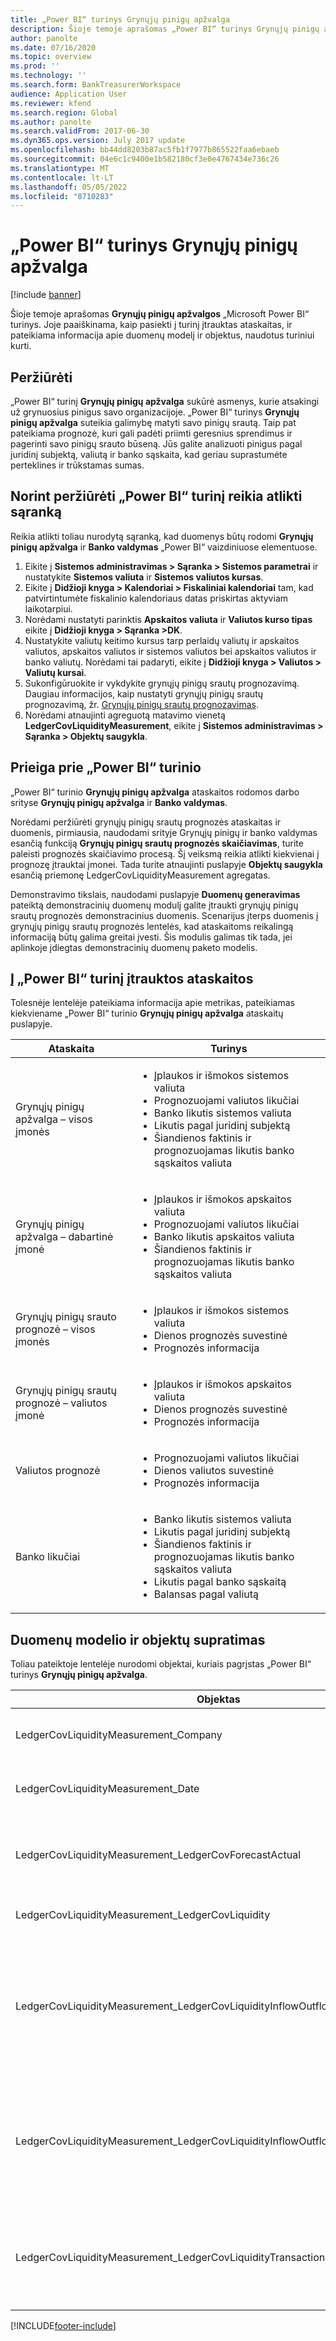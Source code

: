 ```yaml
---
title: „Power BI“ turinys Grynųjų pinigų apžvalga
description: Šioje temoje aprašomas „Power BI“ turinys Grynųjų pinigų apžvalga. Joje paaiškinama, kaip pasiekti į turinį įtrauktas ataskaitas, ir pateikiama informacija apie duomenų modelį ir objektus, naudotus turiniui kurti.
author: panolte
ms.date: 07/16/2020
ms.topic: overview
ms.prod: ''
ms.technology: ''
ms.search.form: BankTreasurerWorkspace
audience: Application User
ms.reviewer: kfend
ms.search.region: Global
ms.author: panolte
ms.search.validFrom: 2017-06-30
ms.dyn365.ops.version: July 2017 update
ms.openlocfilehash: bb44dd8203b87ac5fb1f7977b865522faa6ebaeb
ms.sourcegitcommit: 04e6c1c9400e1b582180cf3e0e4767434e736c26
ms.translationtype: MT
ms.contentlocale: lt-LT
ms.lasthandoff: 05/05/2022
ms.locfileid: "8710283"
---
```

# <a name="cash-overview-power-bi-content"></a>„Power BI“ turinys Grynųjų pinigų apžvalga

[!include [banner](../includes/banner.md)]

Šioje temoje aprašomas **Grynųjų pinigų apžvalgos** „Microsoft Power BI“ turinys. Joje paaiškinama, kaip pasiekti į turinį įtrauktas ataskaitas, ir pateikiama informacija apie duomenų modelį ir objektus, naudotus turiniui kurti.

## <a name="overview"></a>Peržiūrėti

„Power BI“ turinį **Grynųjų pinigų apžvalga** sukūrė asmenys, kurie atsakingi už grynuosius pinigus savo organizacijoje. „Power BI“ turinys **Grynųjų pinigų apžvalga** suteikia galimybę matyti savo pinigų srautą. Taip pat pateikiama prognozė, kuri gali padėti priimti geresnius sprendimus ir pagerinti savo pinigų srauto būseną. Jūs galite analizuoti pinigus pagal juridinį subjektą, valiutą ir banko sąskaita, kad geriau suprastumėte perteklines ir trūkstamas sumas.

## <a name="setup-needed-to-view-power-bi-content"></a>Norint peržiūrėti „Power BI“ turinį reikia atlikti sąranką

Reikia atlikti toliau nurodytą sąranką, kad duomenys būtų rodomi **Grynųjų pinigų apžvalga** ir **Banko valdymas** „Power BI“ vaizdiniuose elementuose.

1. Eikite į **Sistemos administravimas > Sąranka > Sistemos parametrai** ir nustatykite **Sistemos valiuta** ir **Sistemos valiutos kursas**.
2. Eikite į **Didžioji knyga > Kalendoriai > Fiskaliniai kalendoriai** tam, kad patvirtintumėte fiskalinio kalendoriaus datas priskirtas aktyviam laikotarpiui.
3. Norėdami nustatyti parinktis **Apskaitos valiuta** ir **Valiutos kurso tipas** eikite į **Didžioji knyga > Sąranka >DK**.
4. Nustatykite valiutų keitimo kursus tarp perlaidų valiutų ir apskaitos valiutos, apskaitos valiutos ir sistemos valiutos bei apskaitos valiutos ir banko valiutų. Norėdami tai padaryti, eikite į **Didžioji knyga > Valiutos > Valiutų kursai**.
5. Sukonfigūruokite ir vykdykite grynųjų pinigų srautų prognozavimą. Daugiau informacijos, kaip nustatyti grynųjų pinigų srautų prognozavimą, žr. [Grynųjų pinigų srautų prognozavimas](./cash-flow-forecasting.md). 
6. Norėdami atnaujinti agreguotą matavimo vienetą **LedgerCovLiquidityMeasurement**, eikite į **Sistemos administravimas > Sąranka > Objektų saugykla**.

## <a name="accessing-the-power-bi-content"></a>Prieiga prie „Power BI“ turinio

„Power BI“ turinio **Grynųjų pinigų apžvalga** ataskaitos rodomos darbo srityse **Grynųjų pinigų apžvalga** ir **Banko valdymas**.

Norėdami peržiūrėti grynųjų pinigų srautų prognozės ataskaitas ir duomenis, pirmiausia, naudodami srityje Grynųjų pinigų ir banko valdymas esančią funkciją **Grynųjų pinigų srautų prognozės skaičiavimas**, turite paleisti prognozės skaičiavimo procesą. Šį veiksmą reikia atlikti kiekvienai į prognozę įtrauktai įmonei.  Tada turite atnaujinti puslapyje **Objektų saugykla** esančią priemonę LedgerCovLiquidityMeasurement agregatas.  

Demonstravimo tikslais, naudodami puslapyje **Duomenų generavimas** pateiktą demonstracinių duomenų modulį galite įtraukti grynųjų pinigų srautų prognozės demonstracinius duomenis.  Scenarijus įterps duomenis į grynųjų pinigų srautų prognozės lentelės, kad ataskaitoms reikalingą informaciją būtų galima greitai įvesti.  Šis modulis galimas tik tada, jei aplinkoje įdiegtas demonstracinių duomenų paketo modelis. 

## <a name="reports-that-are-included-in-the-power-bi-content"></a>Į „Power BI“ turinį įtrauktos ataskaitos

Tolesnėje lentelėje pateikiama informacija apie metrikas, pateikiamas kiekviename „Power BI“ turinio **Grynųjų pinigų apžvalga** ataskaitų puslapyje.

| Ataskaita                                | Turinys |
|---------------------------------------|----------|
| Grynųjų pinigų apžvalga – visos įmonės         | <ul><li>Įplaukos ir išmokos sistemos valiuta</li><li>Prognozuojami valiutos likučiai</li><li>Banko likutis sistemos valiuta</li><li>Likutis pagal juridinį subjektą</li><li>Šiandienos faktinis ir prognozuojamas likutis banko sąskaitos valiuta</li></ul> |
| Grynųjų pinigų apžvalga – dabartinė įmonė       | <ul><li>Įplaukos ir išmokos apskaitos valiuta</li><li>Prognozuojami valiutos likučiai</li><li>Banko likutis apskaitos valiuta</li><li>Šiandienos faktinis ir prognozuojamas likutis banko sąskaitos valiuta</li></ul> |
| Grynųjų pinigų srauto prognozė – visos įmonės    | <ul><li>Įplaukos ir išmokos sistemos valiuta</li><li>Dienos prognozės suvestinė</li><li>Prognozės informacija</li></ul> |
| Grynųjų pinigų srautų prognozė – valiutos įmonė | <ul><li>Įplaukos ir išmokos apskaitos valiuta</li><li>Dienos prognozės suvestinė</li><li>Prognozės informacija</li></ul> |
| Valiutos prognozė                     | <ul><li>Prognozuojami valiutos likučiai</li><li>Dienos valiutos suvestinė</li><li>Prognozės informacija</li></ul> |
| Banko likučiai                         | <ul><li>Banko likutis sistemos valiuta</li><li>Likutis pagal juridinį subjektą</li><li>Šiandienos faktinis ir prognozuojamas likutis banko sąskaitos valiuta</li><li>Likutis pagal banko sąskaitą</li><li>Balansas pagal valiutą</li></ul> |


## <a name="understanding-the-data-model-and-entities"></a>Duomenų modelio ir objektų supratimas

Toliau pateiktoje lentelėje nurodomi objektai, kuriais pagrįstas „Power BI“ turinys **Grynųjų pinigų apžvalga**.

| Objektas                                                                          | Turinys |
|---------------------------------------------------------------------------------|----------|
| LedgerCovLiquidityMeasurement\_Company                                          | Įmonės, pagal kurias filtruojamos ataskaitos |
| LedgerCovLiquidityMeasurement\_Date                                             | Datos, pagal kurias filtruojamos ataskaitos |
| LedgerCovLiquidityMeasurement\_LedgerCovForecastActual                          | Faktinis banko likutis palyginti su paskutiniu prognozuotu banko likučiu |
| LedgerCovLiquidityMeasurement\_LedgerCovLiquidity                               | Prognozuotos operacijos informacija |
| LedgerCovLiquidityMeasurement\_LedgerCovLiquidityInflowOutflowBalanceCompany    | Grynųjų pinigų įplaukų, išmokų ir likučio suvestinė naudojant kiekvienos įmonės apskaitos valiutą |
| LedgerCovLiquidityMeasurement\_LedgerCovLiquidityInflowOutflowBalanceEnterprise | Grynųjų pinigų įplaukų, išmokų ir likučio suvestinė naudojant visų įmonių sistemos valiutą |
| LedgerCovLiquidityMeasurement\_LedgerCovLiquidityTransactionCurrency            | Grynosios operacijos sumos ir valiutų likučio suvestinė naudojant operacijos valiutą |


[!INCLUDE[footer-include](../../includes/footer-banner.md)]
